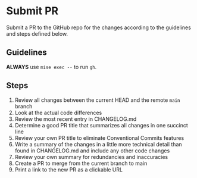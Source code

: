 # Submit PR

Submit a PR to the GitHub repo for the changes according to the guidelines and steps defined below.

## Guidelines

**ALWAYS** use `mise exec --` to run `gh`.

## Steps

1. Review all changes between the current HEAD and the remote `main` branch
2. Look at the actual code differences
3. Review the most recent entry in CHANGELOG.md
4. Determine a good PR title that summarizes all changes in one succinct line
5. Review your own PR title to eliminate Conventional Commits features
6. Write a summary of the changes in a little more technical detail than found in CHANGELOG.md and include any other code changes
7. Review your own summary for redundancies and inaccuracies
8. Create a PR to merge from the current branch to main
9. Print a link to the new PR as a clickable URL
